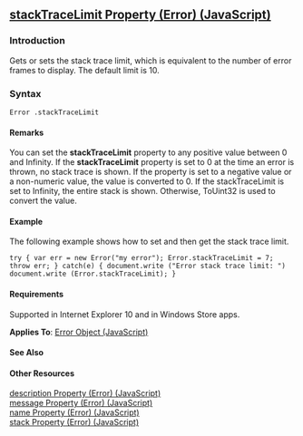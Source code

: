 ## [stackTraceLimit Property (Error) (JavaScript)](stackTraceLimit-Property__Error.html)

### Introduction 

 Gets or sets the stack trace limit, which is equivalent to the number of error frames to display. The default limit is 10.

### Syntax 

```
Error .stackTraceLimit
```

#### Remarks 

<div id="languageReferenceRemarksSection" class="section" name="collapseableSection" style="">
  <p xmlns:util="util">
    You can set the <b>stackTraceLimit</b> property to any positive value between 0 and <span sdata="langKeyword" value="Infinity"><span class="keyword">Infinity</span></span>. If the
    <b>stackTraceLimit</b> property is set to 0 at the time an error is thrown, no stack trace is shown. If the property is set to a negative value or a non-numeric value, the value is converted to
    0. If the stackTraceLimit is set to <span sdata="langKeyword" value="Infinity"><span class="keyword">Infinity</span></span>, the entire stack is shown. Otherwise, <span sdata="langKeyword" value=
    "ToUint32"><span class="keyword">ToUint32</span></span> is used to convert the value.
  </p>
</div>

#### Example 

<p xmlns:util="util">
  The following example shows how to set and then get the stack trace limit.
</p>

```
try { var err = new Error("my error"); Error.stackTraceLimit = 7; throw err; } catch(e) { document.write ("Error stack trace limit: ") document.write (Error.stackTraceLimit); }
```

#### Requirements 

<div id="requirementsTitleSection" class="section" name="collapseableSection" style="">
  <p xmlns:util="util">
    Supported in Internet Explorer 10 and in Windows Store apps.
  </p>
  <p xmlns:util="util">
    <b>Applies To</b>: <span sdata="link"><a href="0b27d6ec-3997-4e91-a6c0-5afbaf494db7.htm">Error Object (JavaScript)</a></span>
  </p>
</div>

#### See Also 

<div id="seeAlsoSection" class="section" name="collapseableSection" style="">
  <h4 class="subHeading">
    Other Resources
  </h4>
  <div class="seeAlsoStyle">
    <span sdata="link" xmlns:util="util"><a href="ea727f1e-2041-4400-965c-67e6d47a1ff0.htm">description Property (Error) (JavaScript)</a></span>
  </div>
  <div class="seeAlsoStyle">
    <span sdata="link" xmlns:util="util"><a href="8cab0392-e0db-4714-827c-47ab04e8b4f2.htm">message Property (Error) (JavaScript)</a></span>
  </div>
  <div class="seeAlsoStyle">
    <span sdata="link" xmlns:util="util"><a href="94df2d6b-f1a1-4931-a956-0a930cb87f76.htm">name Property (Error) (JavaScript)</a></span>
  </div>
  <div class="seeAlsoStyle">
    <span sdata="link" xmlns:util="util"><a href="1dc21fdd-853c-4664-bf1c-24eb1f6f2daf.htm">stack Property (Error) (JavaScript)</a></span>
  </div>
</div>

